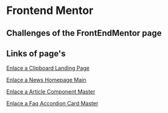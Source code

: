 # Frontend Mentor
## Challenges of the FrontEndMentor page

## Links of page's 

[Enlace a Clipboard Landing Page](https://clipboard-tailwind-landingpage.netlify.app)

[Enlace a News Homepage Main](https://news-homepage-hjbd.netlify.app)

[Enlace a Article Component Master](https://article-preview-component-hjbd.netlify.app/)

[Enlace a Faq Accordion Card Master](https://faq-accordion-hjbd.netlify.app/)
